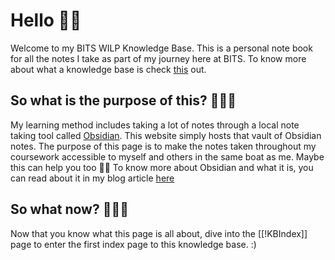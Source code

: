 # Hello 👋🏽
Welcome to my BITS WILP Knowledge Base. This is a personal note book for all the notes I take as part of my journey here at BITS. To know more about what a knowledge base is check [this](https://en.wikipedia.org/wiki/Knowledge_base) out.

## So what is the purpose of this? 🤷🏽‍♂️
My learning method includes taking a lot of notes through a local note taking tool called [Obsidian](https://obsidian.md/). This website simply hosts that vault of Obsidian notes. The purpose of this page is to make the notes taken throughout my coursework accessible to myself and others in the same boat as me. Maybe this can help you too 🤘🏽
To know more about Obsidian and what it is, you can read about it in my blog article [here](https://justanothergeek.hashnode.dev/obsidian-as-a-second-brain)

## So what now? 💁🏽‍♂️
Now that you know what this page is all about, dive into the [[!KBIndex]] page to enter the first index page to this knowledge base. :)